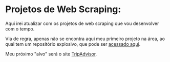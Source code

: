 # Projetos de Web Scraping:

Aqui irei atualizar com os projetos de web scraping que vou desenvolver com o tempo.

Via de regra, apenas não se encontra aqui meu primeiro projeto na área, ao qual tem um repositório explosivo, que pode ser [acessado aqui](https://github.com/filipecarbonera/primeiro_web_scraping).

Meu próximo "alvo" será o site [TripAdvisor](https://www.tripadvisor.com.br/Attractions-g303546-Activities-a_allAttractions.true-Porto_Alegre_State_of_Rio_Grande_do_Sul.html).
